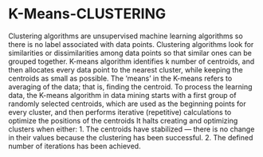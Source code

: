 # K-Means-CLUSTERING
Clustering algorithms are unsupervised machine learning algorithms so there is no label associated with data points. Clustering algorithms look for similarities or dissimilarities among data points so that similar ones can be grouped together.  K-means algorithm identifies k number of centroids, and then allocates every data point to the nearest cluster, while keeping the centroids as small as possible. The ‘means’ in the K-means refers to averaging of the data; that is, finding the centroid.  To process the learning data, the K-means algorithm in data mining starts with a first group of randomly selected centroids, which are used as the beginning points for every cluster, and then performs iterative (repetitive) calculations to optimize the positions of the centroids  It halts creating and optimizing clusters when either:  1. The centroids have stabilized — there is no change in their values because the clustering has been successful.
2. The defined number of iterations has been achieved.
